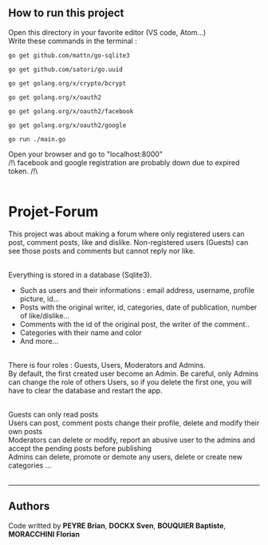 ## How to run this project
Open this directory in your favorite editor (VS code, Atom...)<br>
Write these commands in the terminal :<br>
    
    go get github.com/mattn/go-sqlite3
    
    go get github.com/satori/go.uuid
    
    go get golang.org/x/crypto/bcrypt
    
    go get golang.org/x/oauth2
    
    go get golang.org/x/oauth2/facebook
    
    go get golang.org/x/oauth2/google

    go run ./main.go

Open your browser and go to "localhost:8000"<br>
/!\ facebook and google registration are probably down due to expired token. /!\ <br><br>


# Projet-Forum

This project was about making a forum where only registered users can post, comment posts, like and dislike. Non-registered users (Guests) can see those posts and comments but cannot reply nor like.<br><br>

Everything is stored in a database (Sqlite3). <br>
- Such as users and their informations : email address, username, profile picture, id... <br>
- Posts with the original writer, id, categories, date of publication, number of like/dislike...<br>
- Comments with the id of the original post, the writer of the comment..
- Categories with their name and color<br>
- And more...<br><br>

There is four roles : Guests, Users, Moderators and Admins.<br>
By default, the first created user become an Admin. Be careful, only Admins can change the role of others Users, so if you delete the first one, you will have to clear the database and restart the app.<br><br>

Guests can only read posts<br>
Users can post, comment posts change their profile, delete and modify their own posts<br>
Moderators can delete or modify, report an abusive user to the admins and accept the pending posts before publishing<br>
Admins can delete, promote or demote any users, delete or create new categories ... <br><br>

------------------------

## Authors

Code writted by **PEYRE Brian**, **DOCKX Sven**, **BOUQUIER Baptiste**, **MORACCHINI Florian**
